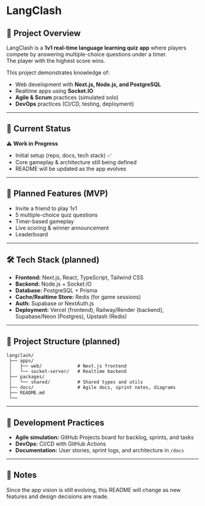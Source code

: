 # LangClash

## 📖 Project Overview
LangClash is a **1v1 real-time language learning quiz app** where players compete by answering multiple-choice questions under a timer.  
The player with the highest score wins.

This project demonstrates knowledge of:
- Web development with **Next.js, Node.js, and PostgreSQL**
- Realtime apps using **Socket.IO**
- **Agile & Scrum** practices (simulated solo)
- **DevOps** practices (CI/CD, testing, deployment)

---

## 🚀 Current Status
⚠️ **Work in Progress**

- Initial setup (repo, docs, tech stack) ✅  
- Core gameplay & architecture still being defined  
- README will be updated as the app evolves  

---

## 🎯 Planned Features (MVP)
- Invite a friend to play 1v1  
- 5 multiple-choice quiz questions  
- Timer-based gameplay  
- Live scoring & winner announcement  
- Leaderboard  

---

## 🛠️ Tech Stack (planned)
- **Frontend:** Next.js, React, TypeScript, Tailwind CSS  
- **Backend:** Node.js + Socket.IO  
- **Database:** PostgreSQL + Prisma  
- **Cache/Realtime Store:** Redis (for game sessions)  
- **Auth:** Supabase or NextAuth.js  
- **Deployment:** Vercel (frontend), Railway/Render (backend), Supabase/Neon (Postgres), Upstash (Redis)  

---

## 📂 Project Structure (planned)
```text
langclash/
 ├── apps/
 │   ├── web/             # Next.js frontend
 │   └── socket-server/   # Realtime backend
 ├── packages/
 │   └── shared/          # Shared types and utils
 ├── docs/                # Agile docs, sprint notes, diagrams
 ├── README.md
 └──
```
---

## 📌 Development Practices
- **Agile simulation:** GitHub Projects board for backlog, sprints, and tasks  
- **DevOps:** CI/CD with GitHub Actions  
- **Documentation:** User stories, sprint logs, and architecture in `/docs`  

---

## 📝 Notes
Since the app vision is still evolving, this README will change as new features and design decisions are made.

